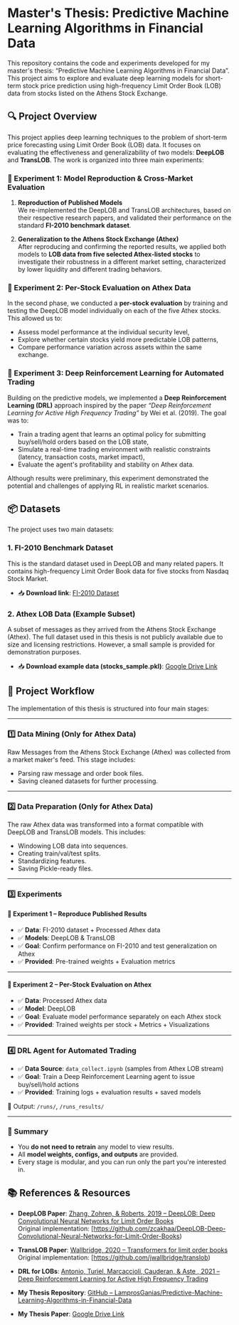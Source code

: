 # Master's Thesis: Predictive Machine Learning Algorithms in Financial Data

This repository contains the code and experiments developed for my master's thesis: 
“Predictive Machine Learning Algorithms in Financial Data”. 
This project aims to explore and evaluate deep learning models for short-term stock price prediction using high-frequency Limit Order Book (LOB) data from stocks listed on the Athens Stock Exchange.

## 🔍 Project Overview

This project applies deep learning techniques to the problem of short-term price forecasting using Limit Order Book (LOB) data. It focuses on evaluating the effectiveness and generalizability of two models: **DeepLOB** and **TransLOB**. The work is organized into three main experiments:

### 📌 Experiment 1: Model Reproduction & Cross-Market Evaluation

1. **Reproduction of Published Models**  
   We re-implemented the DeepLOB and TransLOB architectures, based on their respective research papers, and validated their performance on the standard **FI-2010 benchmark dataset**.

2. **Generalization to the Athens Stock Exchange (Athex)**  
   After reproducing and confirming the reported results, we applied both models to **LOB data from five selected Athex-listed stocks** to investigate their robustness in a different market setting, characterized by lower liquidity and different trading behaviors.

### 📌 Experiment 2: Per-Stock Evaluation on Athex Data

In the second phase, we conducted a **per-stock evaluation** by training and testing the DeepLOB model individually on each of the five Athex stocks. This allowed us to:

- Assess model performance at the individual security level,
- Explore whether certain stocks yield more predictable LOB patterns,
- Compare performance variation across assets within the same exchange.

### 📌 Experiment 3: Deep Reinforcement Learning for Automated Trading

Building on the predictive models, we implemented a **Deep Reinforcement Learning (DRL)** approach inspired by the paper _“Deep Reinforcement Learning for Active High Frequency Trading”_ by Wei et al. (2019). The goal was to:

- Train a trading agent that learns an optimal policy for submitting buy/sell/hold orders based on the LOB state,
- Simulate a real-time trading environment with realistic constraints (latency, transaction costs, market impact),
- Evaluate the agent's profitability and stability on Athex data.

Although results were preliminary, this experiment demonstrated the potential and challenges of applying RL in realistic market scenarios.

## 📦 Datasets

The project uses two main datasets:

### 1. FI-2010 Benchmark Dataset

This is the standard dataset used in DeepLOB and many related papers. It contains high-frequency Limit Order Book data for five stocks from Nasdaq Stock Market.

- 📥 **Download link**: [FI-2010 Dataset](https://etsin.fairdata.fi/dataset/73eb48d7-4dbc-4a10-a52a-da745b47a649)


### 2. Athex LOB Data (Example Subset)

A subset of messages as they arrived from the Athens Stock Exchange (Athex). The full dataset used in this thesis is not publicly available due to size and licensing restrictions. However, a small sample is provided for demonstration purposes.

- 📥 **Download example data (stocks_sample.pkl)**: [Google Drive Link](https://drive.google.com/drive/folders/1XxX74Jau7vuTtma6S4bcDYC1NbFxDI60?usp=drive_link)

## 🧭 Project Workflow

The implementation of this thesis is structured into four main stages:

---

### 1️⃣ Data Mining (Only for Athex Data)

Raw Messages from the Athens Stock Exchange (Athex) was collected from a market maker's feed. This stage includes:

- Parsing raw message and order book files.
- Saving cleaned datasets for further processing.

---

### 2️⃣ Data Preparation (Only for Athex Data)

The raw Athex data was transformed into a format compatible with DeepLOB and TransLOB models. This includes:

- Windowing LOB data into sequences.
- Creating train/val/test splits.
- Standardizing features.
- Saving Pickle-ready files.

---

### 3️⃣ Experiments

#### 📌 Experiment 1 – Reproduce Published Results

- ✅ **Data**: FI-2010 dataset + Processed Athex data
- ✅ **Models**: DeepLOB & TransLOB
- ✅ **Goal**: Confirm performance on FI-2010 and test generalization on Athex
- ✅ **Provided**: Pre-trained weights + Evaluation metrics

---

#### 📌 Experiment 2 – Per-Stock Evaluation on Athex

- ✅ **Data**: Processed Athex data
- ✅ **Model**: DeepLOB
- ✅ **Goal**: Evaluate model performance separately on each Athex stock
- ✅ **Provided**: Trained weights per stock + Metrics + Visualizations

---

### 4️⃣ DRL Agent for Automated Trading

- ✅ **Data Source**: `data_collect.ipynb` (samples from Athex LOB stream)
- ✅ **Goal**: Train a Deep Reinforcement Learning agent to issue buy/sell/hold actions
- ✅ **Provided**: Training logs + evaluation results + saved models

📁 Output: `/runs/`, `/runs_results/`

---

### 🎯 Summary

- You **do not need to retrain** any model to view results.
- All **model weights, configs, and outputs** are provided.
- Every stage is modular, and you can run only the part you're interested in.



## 📚 References & Resources

- **DeepLOB Paper**: [Zhang, Zohren, & Roberts, 2019 – DeepLOB: Deep Convolutional Neural Networks for Limit Order Books](https://arxiv.org/pdf/1808.03668)  
  Original implementation: [https://github.com/zcakhaa/DeepLOB-Deep-Convolutional-Neural-Networks-for-Limit-Order-Books)

- **TransLOB Paper**: [Wallbridge, 2020 – Transformers for limit order books](https://arxiv.org/pdf/2003.00130)  
  Original implementation: [https://github.com/jwallbridge/translob)

- **DRL for LOBs**: [Antonio, Turiel, Marcaccioli, Cauderan, & Aste , 2021 – Deep Reinforcement Learning for Active High Frequency Trading](https://arxiv.org/abs/2101.07107)

- **My Thesis Repository**: [GitHub – LamprosGanias/Predictive-Machine-Learning-Algorithms-in-Financial-Data](https://github.com/LamprosGan/Predictive-Machine-Learning-Algorithms-in-Financial-Data)
- **My Thesis Paper**: [Google Drive Link](https://drive.google.com/file/d/1Mq1C8PMpWM3ABpTuLHDjosm8LLYySA04/view?usp=sharing)
